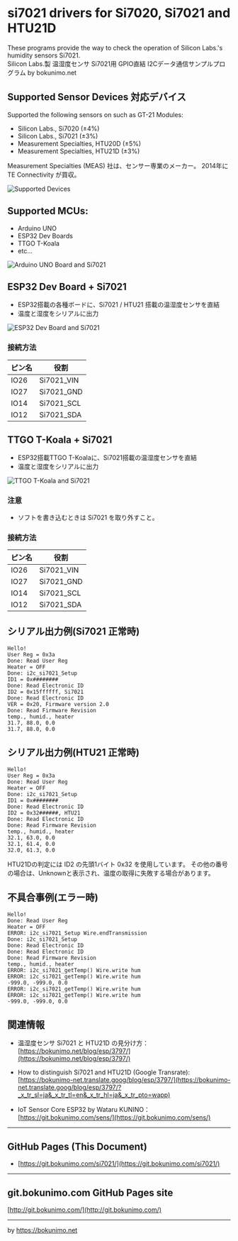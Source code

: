 # si7021 drivers for Si7020, Si7021 and HTU21D

These programs provide the way to check the operation of Silicon Labs.'s humidity sensors Si7021.  
Silicon Labs.製 温湿度センサ Si7021用 GPIO直結 I2Cデータ通信サンプルプログラム by bokunimo.net  

## Supported Sensor Devices 対応デバイス

Supported the following sensors on such as GT-21 Modules:  

- Silicon Labs., Si7020 (±4%)  
- Silicon Labs., Si7021 (±3%)  
- Measurement Specialties, HTU20D (±5%)  
- Measurement Specialties, HTU21D (±3%)  

Measurement Specialties (MEAS) 社は、センサー専業のメーカー。
2014年に TE Connectivity が買収。

![Supported Devices](pictures/gy-21.jpg)  

## Supported MCUs:  

- Arduino UNO  
- ESP32 Dev Boards  
- TTGO T-Koala  
- etc...  

![Arduino UNO Board and Si7021](pictures/uno_si7021.jpg)  


## ESP32 Dev Board + Si7021

- ESP32搭載の各種ボードに、Si7021 / HTU21 搭載の温湿度センサを直結
- 温度と湿度をシリアルに出力

![ESP32 Dev Board and Si7021](pictures/esp32_si7021.jpg)  

### 接続方法

|ピン名|役割      |
|------|----------|
|IO26  |Si7021_VIN|
|IO27  |Si7021_GND|
|IO14  |Si7021_SCL|
|IO12  |Si7021_SDA|

## TTGO T-Koala + Si7021

- ESP32搭載TTGO T-Koalaに、Si7021搭載の温湿度センサを直結
- 温度と湿度をシリアルに出力

![TTGO T-Koala and Si7021](pictures/ttgo_si7021.jpg)  

### 注意

- ソフトを書き込むときは Si7021 を取り外すこと。

### 接続方法

|ピン名|役割      |
|------|----------|
|IO26  |Si7021_VIN|
|IO27  |Si7021_GND|
|IO14  |Si7021_SCL|
|IO12  |Si7021_SDA|

## シリアル出力例(Si7021 正常時)

	Hello!
	User Reg = 0x3a
	Done: Read User Reg
	Heater = OFF
	Done: i2c_si7021_Setup
	ID1 = 0x########
	Done: Read Electronic ID
	ID2 = 0x15ffffff, Si7021
	Done: Read Electronic ID
	VER = 0x20, Firmware version 2.0
	Done: Read Firmware Revision
	temp., humid., heater
	31.7, 88.0, 0.0
	31.7, 88.0, 0.0

## シリアル出力例(HTU21 正常時)

	Hello!
	User Reg = 0x3a
	Done: Read User Reg
	Heater = OFF
	Done: i2c_si7021_Setup
	ID1 = 0x########
	Done: Read Electronic ID
	ID2 = 0x32######, HTU21
	Done: Read Electronic ID
	Done: Read Firmware Revision
	temp., humid., heater
	32.1, 63.0, 0.0
	32.1, 61.4, 0.0
	32.0, 61.3, 0.0

HTU21Dの判定には ID2 の先頭1バイト 0x32 を使用しています。
その他の番号の場合は、Unknownと表示され、温度の取得に失敗する場合があります。

## 不具合事例(エラー時)

	Hello!
	Done: Read User Reg
	Heater = OFF
	ERROR: i2c_si7021_Setup Wire.endTransmission
	Done: i2c_si7021_Setup
	Done: Read Electronic ID
	Done: Read Electronic ID
	Done: Read Firmware Revision
	temp., humid., heater
	ERROR: i2c_si7021_getTemp() Wire.write hum
	ERROR: i2c_si7021_getTemp() Wire.write hum
	-999.0, -999.0, 0.0
	ERROR: i2c_si7021_getTemp() Wire.write hum
	ERROR: i2c_si7021_getTemp() Wire.write hum
	-999.0, -999.0, 0.0

## 関連情報

* 温湿度センサ Si7021 と HTU21D の見分け方：  
[https://bokunimo.net/blog/esp/3797/](https://bokunimo.net/blog/esp/3797/)  

* How to distinguish Si7021 and HTU21D (Google Transrate):  
[https://bokunimo-net.translate.goog/blog/esp/3797/](https://bokunimo-net.translate.goog/blog/esp/3797/?_x_tr_sl=ja&_x_tr_tl=en&_x_tr_hl=ja&_x_tr_pto=wapp)  

* IoT Sensor Core ESP32 by Wataru KUNINO：  
[https://git.bokunimo.com/sens/](https://git.bokunimo.com/sens/)

----------------------------------------------------------------

## GitHub Pages (This Document)

* [https://git.bokunimo.com/si7021/](https://git.bokunimo.com/si7021/)

----------------------------------------------------------------

##  git.bokunimo.com GitHub Pages site
[http://git.bokunimo.com/](http://git.bokunimo.com/)  

----------------------------------------------------------------
by <https://bokunimo.net>
